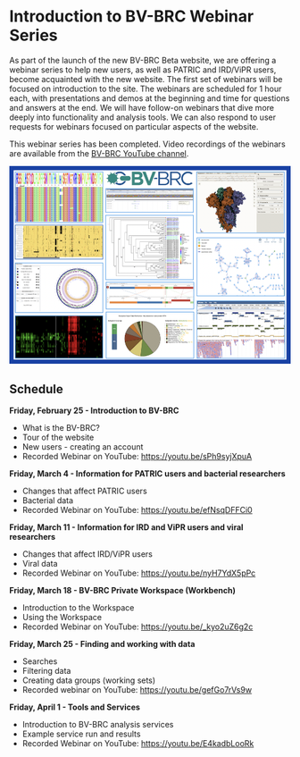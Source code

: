 # Introduction to BV-BRC Webinar Series

As part of the launch of the new BV-BRC Beta website, we are offering a webinar series to help new users, as well as PATRIC and IRD/ViPR users, become acquainted with the new website. The first set of webinars will be focused on introduction to the site. The webinars are scheduled for 1 hour each, with presentations and demos at the beginning and time for questions and answers at the end. We will have follow-on webinars that dive more deeply into functionality and analysis tools. We can also respond to user requests for webinars focused on particular aspects of the website. 

This webinar series has been completed. Video recordings of the webinars are available from the [BV-BRC YouTube channel](https://www.youtube.com/channel/UCDkT2ZCWhK3GBtm5R-o1J4A). 

[![BV-BRC Website](./images/visualization_collage.png)](https://www.bv-brc.org/)

## Schedule

**Friday, February 25 - Introduction to BV-BRC**
* What is the BV-BRC?
* Tour of the website
* New users - creating an account
* Recorded Webinar on YouTube: <https://youtu.be/sPh9syjXpuA>

**Friday, March 4 - Information for PATRIC users and bacterial researchers**
* Changes that affect PATRIC users
* Bacterial data
* Recorded Webinar on YouTube: <https://youtu.be/efNsqDFFCi0>

**Friday, March 11 - Information for IRD and ViPR users and viral researchers**
* Changes that affect IRD/ViPR users
* Viral data
* Recorded Webinar on YouTube: <https://youtu.be/nyH7YdX5pPc>

**Friday, March 18 - BV-BRC Private Workspace (Workbench)** 
* Introduction to the Workspace
* Using the Workspace
* Recorded Webinar on YouTube: <https://youtu.be/_kyo2uZ6g2c>

**Friday, March 25 - Finding and working with data**
* Searches 
* Filtering data
* Creating data groups (working sets)
* Recorded webinar on YouTube: <https://youtu.be/gefGo7rVs9w>

**Friday, April 1 - Tools and Services**
* Introduction to BV-BRC analysis services
* Example service run and results
* Recorded Webinar on YouTube: <https://youtu.be/E4kadbLooRk>